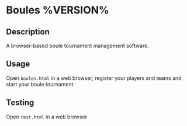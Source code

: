 # Boules %VERSION%
## Description
A browser-based boule tournament management software.

## Usage
Open `boules.html` in a web browser, register your players and teams and start
your boule tournament

## Testing
Open `test.html` in a web browser